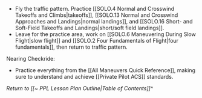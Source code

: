 - Fly the traffic pattern. Practice [[SOLO.4 Normal and Crosswind Takeoffs and Climbs|takeoffs]], [[SOLO.13 Normal and Crosswind Approaches and Landings|normal landings]], and [[SOLO.16 Short- and Soft-Field Takeoffs and Landings|short/soft field landings]].
- Leave for the practice area, work on [[SOLO.6 Maneuvering During Slow Flight|slow flight]] and [[SOLO.2 Four Fundamentals of Flight|four fundamentals]], then return to traffic pattern.

Nearing Checkride:
- Practice everything from the [[All Maneuvers Quick Reference]], making sure to understand and achieve [[Private Pilot ACS]] standards.


*Return to [[~ PPL Lesson Plan Outline|Table of Contents]]^*